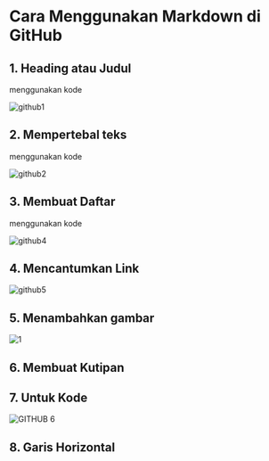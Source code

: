 # Cara Menggunakan Markdown di GitHub

## 1. Heading atau Judul
menggunakan kode

![github1](https://github.com/nrlya18/GitHub/assets/156055620/f7b39353-893f-43bb-afd7-38d4f897bbd0)

## 2. Mempertebal teks
menggunakan kode

![github2](https://github.com/nrlya18/GitHub/assets/156055620/e08f5eb9-3e1c-4b8c-adfd-96cace15741b)

## 3. Membuat Daftar
menggunakan kode

![github4](https://github.com/nrlya18/GitHub/assets/156055620/f6f9b887-5f2c-4b24-8a20-1c97f6bf103a)

## 4. Mencantumkan Link

![github5](https://github.com/nrlya18/GitHub/assets/156055620/fb690dfd-ebaa-4bd1-8241-7b36870909c4)

## 5. Menambahkan gambar

![1](https://github.com/nrlya18/GitHub/assets/156055620/4ce5b0fa-eaab-4676-b4f2-37c85b8de1f1)

## 6. Membuat Kutipan

## 7. Untuk Kode

![GITHUB 6](https://github.com/nrlya18/GitHub/assets/156055620/d7d30a2d-79de-43c7-b7d4-1aecb14521ed)

## 8. Garis Horizontal
